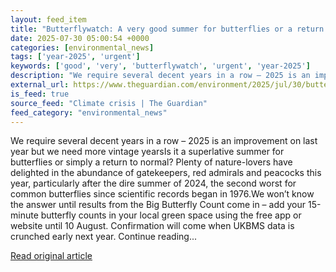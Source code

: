 ```yaml
---
layout: feed_item
title: "Butterflywatch: A very good summer for butterflies or a return to average?"
date: 2025-07-30 05:00:54 +0000
categories: [environmental_news]
tags: ['year-2025', 'urgent']
keywords: ['good', 'very', 'butterflywatch', 'urgent', 'year-2025']
description: "We require several decent years in a row – 2025 is an improvement on last year but we need more vintage yearsIs it a superlative summer for butterflies or si..."
external_url: https://www.theguardian.com/environment/2025/jul/30/butterflywatch-good-summer-butterflies
is_feed: true
source_feed: "Climate crisis | The Guardian"
feed_category: "environmental_news"
---
```


We require several decent years in a row – 2025 is an improvement on last year but we need more vintage yearsIs it a superlative summer for butterflies or simply a return to normal? Plenty of nature-lovers have delighted in the abundance of gatekeepers, red admirals and peacocks this year, particularly after the dire summer of 2024, the second worst for common butterflies since scientific records began in 1976.We won’t know the answer until results from the Big Butterfly Count come in – add your 15-minute butterfly counts in your local green space using the free app or website until 10 August. Confirmation will come when UKBMS data is crunched early next year. Continue reading...

[Read original article](https://www.theguardian.com/environment/2025/jul/30/butterflywatch-good-summer-butterflies)
